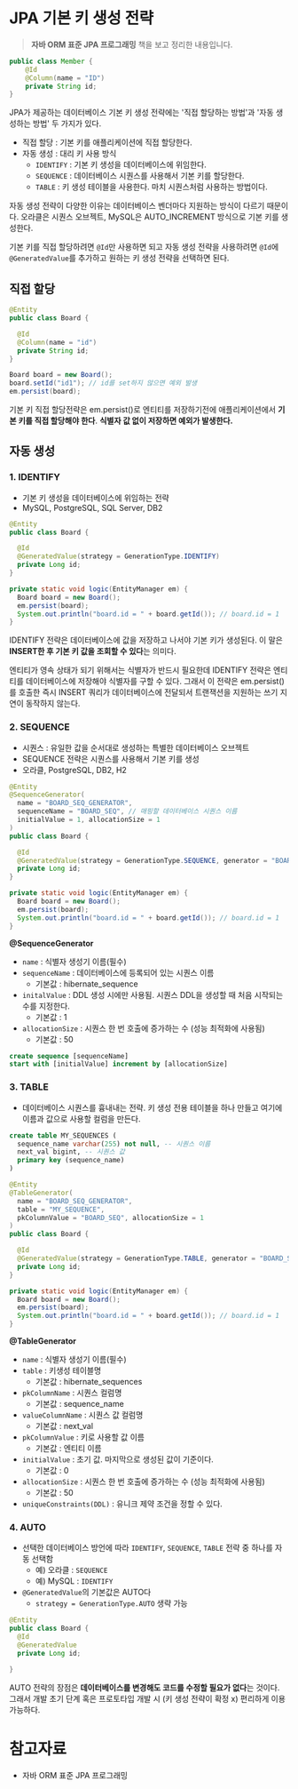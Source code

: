 # JPA 기본 키 생성 전략

> **자바 ORM 표준 JPA 프로그래밍** 책을 보고 정리한 내용입니다.

```java
public class Member {
    @Id
    @Column(name = "ID")
    private String id;
}
```

JPA가 제공하는 데이터베이스 기본 키 생성 전략에는 '직접 할당하는 방법'과 '자동 생성하는 방법' 두 가지가 있다.

- 직접 할당 : 기본 키를 애플리케이션에 직접 할당한다.
- 자동 생성 : 대리 키 사용 방식
   - `IDENTIFY` : 기본 키 생성을 데이터베이스에 위임한다.
   - `SEQUENCE` : 데이터베이스 시퀀스를 사용해서 기본 키를 할당한다.
   - `TABLE` : 키 생성 테이블을 사용한다. 마치 시퀀스처럼 사용하는 방법이다.

자동 생성 전략이 다양한 이유는 데이터베이스 벤더마다 지원하는 방식이 다르기 때문이다. 오라클은 시퀀스 오브젝트, MySQL은 AUTO_INCREMENT 방식으로 기본 키를 생성한다.

기본 키를 직접 할당하려면 `@Id`만 사용하면 되고 자동 생성 전략을 사용하려면 `@Id`에 `@GeneratedValue`를 추가하고 원하는 키 생성 전략을 선택하면 된다.

## 직접 할당

```java
@Entity
public class Board {

  @Id
  @Column(name = "id")
  private String id;
}
```

```java
Board board = new Board();
board.setId("id1"); // id를 set하지 않으면 예외 발생
em.persist(board);
```
기본 키 직접 할당전략은 em.persist()로 엔티티를 저장하기전에 애플리케이션에서 **기본 키를 직접 할당해야 한다**. **식별자 값 없이 저장하면 예외가 발생한다.**

## 자동 생성
### 1. IDENTIFY
- 기본 키 생성을 데이터베이스에 위임하는 전략
- MySQL, PostgreSQL, SQL Server, DB2

```java
@Entity
public class Board {

  @Id
  @GeneratedValue(strategy = GenerationType.IDENTIFY)
  private Long id;
}
```

```java
private static void logic(EntityManager em) {
  Board board = new Board();
  em.persist(board);
  System.out.println("board.id = " + board.getId()); // board.id = 1
}
```

IDENTIFY 전략은 데이터베이스에 값을 저장하고 나서야 기본 키가 생성된다. 이 말은 **INSERT한 후 기본 키 값을 조회할 수 있다**는 의미다. 

엔티티가 영속 상태가 되기 위해서는 식별자가 반드시 필요한데 IDENTIFY 전략은 엔티티를 데이터베이스에 저장해야 식별자를 구할 수 있다. 그래서 이 전략은 em.persist()를 호출한 즉시 INSERT 쿼리가 데이터베이스에 전달되서 트랜잭션을 지원하는 쓰기 지연이 동작하지 않는다.


### 2. SEQUENCE
- 시퀀스 : 유일한 값을 순서대로 생성하는 특별한 데이터베이스 오브젝트
- SEQUENCE 전략은 시퀀스를 사용해서 기본 키를 생성
- 오라클, PostgreSQL, DB2, H2

```java
@Entity
@SequenceGenerator(
  name = "BOARD_SEQ_GENERATOR",
  sequenceName = "BOARD_SEQ", // 매핑할 데이터베이스 시퀀스 이름
  initialValue = 1, allocationSize = 1
)
public class Board {

  @Id
  @GeneratedValue(strategy = GenerationType.SEQUENCE, generator = "BOARD_SEQ_GENERATOR")
  private Long id;
}
```

```java
private static void logic(EntityManager em) {
  Board board = new Board();
  em.persist(board);
  System.out.println("board.id = " + board.getId()); // board.id = 1
}
```

**@SequenceGenerator**
- `name` : 식별자 생성기 이름(필수)
- `sequenceName` : 데이터베이스에 등록되어 있는 시퀀스 이름
  - 기본값 : hibernate_sequence
- `initalValue` : DDL 생성 시에만 사용됨. 시퀀스 DDL을 생성할 때 처음 시작되는 수를 지정한다.
  - 기본값 : 1
- `allocationSize` : 시퀀스 한 번 호출에 증가하는 수 (성능 최적화에 사용됨)
  - 기본값 : 50

```sql
create sequence [sequenceName]
start with [initialValue] increment by [allocationSize]
``` 

### 3. TABLE
- 데이터베이스 시퀀스를 흉내내는 전략. 키 생성 전용 테이블을 하나 만들고 여기에 이름과 값으로 사용할 컬럼을 만든다.

```sql
create table MY_SEQUENCES (
  sequence_name varchar(255) not null, -- 시퀀스 이름
  next_val bigint, -- 시퀀스 값
  primary key (sequence_name)
)
```

```java
@Entity
@TableGenerator(
  name = "BOARD_SEQ_GENERATOR",
  table = "MY_SEQUENCE",
  pkColumnValue = "BOARD_SEQ", allocationSize = 1
)
public class Board {

  @Id
  @GeneratedValue(strategy = GenerationType.TABLE, generator = "BOARD_SEQ_GENERATOR")
  private Long id;
}
```

```java
private static void logic(EntityManager em) {
  Board board = new Board();
  em.persist(board);
  System.out.println("board.id = " + board.getId()); // board.id = 1
}
```

**@TableGenerator**
- `name` : 식별자 생성기 이름(필수)
- `table` : 키생성 테이블명
  - 기본값 : hibernate_sequences
- `pkColumnName` : 시퀀스 컬럼명
  - 기본값 : sequence_name
- `valueColumnName` : 시퀀스 값 컬럼명
  - 기본값 : next_val
- `pkColumnValue` : 키로 사용할 값 이름
  - 기본값 : 엔티티 이름
- `initialValue` : 초기 값. 마지막으로 생성된 값이 기준이다.
  - 기본값 : 0
- `allocationSize` : 시퀀스 한 번 호출에 증가하는 수 (성능 최적화에 사용됨)
  - 기본값 : 50
- `uniqueConstraints(DDL)` : 유니크 제약 조건을 정할 수 있다. 

### 4. AUTO
- 선택한 데이터베이스 방언에 따라 `IDENTIFY`, `SEQUENCE`, `TABLE` 전략 중 하나를 자동 선택함
  - 예) 오라클 : `SEQUENCE`
  - 예) MySQL : `IDENTIFY`
- `@GeneratedValue`의 기본값은 AUTO다 
  - `strategy = GenerationType.AUTO` 생략 가능

```java
@Entity
public class Board {
  @Id
  @GeneratedValue
  private Long id;

}
```

AUTO 전략의 장점은 **데이터베이스를 변경해도 코드를 수정할 필요가 없다**는 것이다. 그래서 개발 초기 단계 혹은 프로토타입 개발 시 (키 생성 전략이 확정 x) 편리하게 이용 가능하다. 

# 참고자료
- 자바 ORM 표준 JPA 프로그래밍
